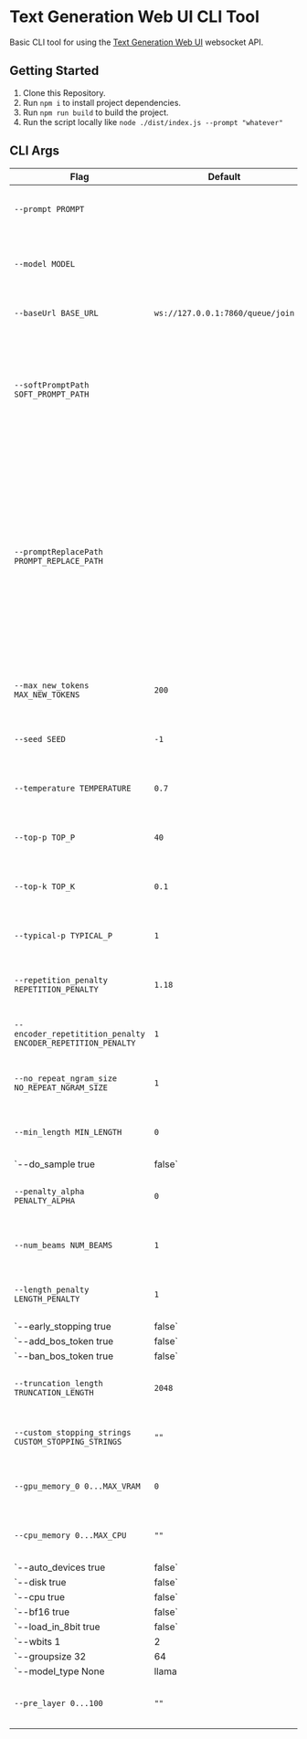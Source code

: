 # Text Generation Web UI CLI Tool
Basic CLI tool for using the [Text Generation Web UI](https://github.com/oobabooga/text-generation-webui) websocket API.

## Getting Started

1. Clone this Repository.
2. Run `npm i` to install project dependencies.
3. Run `npm run build` to build the project.
4. Run the script locally like `node ./dist/index.js --prompt "whatever"`

## CLI Args

| Flag                                                        | Default                          | Description |
|-------------------------------------------------------------|----------------------------------|-------------|
| `--prompt PROMPT`                                           |                                  | Pass the desired prompt **Required** |
| `--model MODEL`                                             |                                  | Change to the specified model prior to passing the prompt |
| `--baseUrl BASE_URL`                                        | `ws://127.0.0.1:7860/queue/join` | the websocket "join" URL |
| `--softPromptPath SOFT_PROMPT_PATH`                         |                                  | Loads a template to wrap the prompt, must contain `__prompt__` which will be replaced with the prompt value |
| `--promptReplacePath PROMPT_REPLACE_PATH`                   |                                  | Loads and parses a newline-limited list of values to generate output for each value. The prompt must contain the string `__replace__` which will be (logically) replaced with a value in the list for each generation |
| `--max_new_tokens MAX_NEW_TOKENS`                           | `200`                            | See: [HuggingFace Generation Config](https://huggingface.co/docs/transformers/main_classes/text_generation#transformers.GenerationConfig) |
| `--seed SEED`                                               | `-1`                             | See: [HuggingFace Generation Config](https://huggingface.co/docs/transformers/main_classes/text_generation#transformers.GenerationConfig) |
| `--temperature TEMPERATURE`                                 | `0.7`                            | See: [HuggingFace Generation Config](https://huggingface.co/docs/transformers/main_classes/text_generation#transformers.GenerationConfig) |
| `--top-p TOP_P`                                             | `40`                             | See: [HuggingFace Generation Config](https://huggingface.co/docs/transformers/main_classes/text_generation#transformers.GenerationConfig) |
| `--top-k TOP_K`                                             | `0.1`                            | See: [HuggingFace Generation Config](https://huggingface.co/docs/transformers/main_classes/text_generation#transformers.GenerationConfig) |
| `--typical-p TYPICAL_P`                                     | `1`                              | See: [HuggingFace Generation Config](https://huggingface.co/docs/transformers/main_classes/text_generation#transformers.GenerationConfig) |
| `--repetition_penalty REPETITION_PENALTY`                   | `1.18`                           | See: [HuggingFace Generation Config](https://huggingface.co/docs/transformers/main_classes/text_generation#transformers.GenerationConfig) |
| `--encoder_repetitition_penalty ENCODER_REPETITION_PENALTY` | `1`                              | See: [HuggingFace Generation Config](https://huggingface.co/docs/transformers/main_classes/text_generation#transformers.GenerationConfig) |
| `--no_repeat_ngram_size NO_REPEAT_NGRAM_SIZE`               | `1`                              | See: [HuggingFace Generation Config](https://huggingface.co/docs/transformers/main_classes/text_generation#transformers.GenerationConfig) |
| `--min_length MIN_LENGTH`                                   | `0`                              | See: [HuggingFace Generation Config](https://huggingface.co/docs/transformers/main_classes/text_generation#transformers.GenerationConfig) |
| `--do_sample true|false`                                    | `true`                           | See: [HuggingFace Generation Config](https://huggingface.co/docs/transformers/main_classes/text_generation#transformers.GenerationConfig) |
| `--penalty_alpha PENALTY_ALPHA`                             | `0`                              | See: [HuggingFace Generation Config](https://huggingface.co/docs/transformers/main_classes/text_generation#transformers.GenerationConfig) |
| `--num_beams NUM_BEAMS`                                     | `1`                              | See: [HuggingFace Generation Config](https://huggingface.co/docs/transformers/main_classes/text_generation#transformers.GenerationConfig) |
| `--length_penalty LENGTH_PENALTY`                           | `1`                              | See: [HuggingFace Generation Config](https://huggingface.co/docs/transformers/main_classes/text_generation#transformers.GenerationConfig) |
| `--early_stopping true|false`                               | `false`                          | See: [HuggingFace Generation Config](https://huggingface.co/docs/transformers/main_classes/text_generation#transformers.GenerationConfig) |
| `--add_bos_token true|false`                                | `true`                           | See: [HuggingFace Generation Config](https://huggingface.co/docs/transformers/main_classes/text_generation#transformers.GenerationConfig) |
| `--ban_bos_token true|false`                                | `false`                          | See: [HuggingFace Generation Config](https://huggingface.co/docs/transformers/main_classes/text_generation#transformers.GenerationConfig) |
| `--truncation_length TRUNCATION_LENGTH`                     | `2048`                           | See: [HuggingFace Generation Config](https://huggingface.co/docs/transformers/main_classes/text_generation#transformers.GenerationConfig) |
| `--custom_stopping_strings CUSTOM_STOPPING_STRINGS`         | `""`                             | See: [HuggingFace Generation Config](https://huggingface.co/docs/transformers/main_classes/text_generation#transformers.GenerationConfig) |
| `--gpu_memory_0 0...MAX_VRAM`                               | `0`                             | See: [HuggingFace Generation Config](https://huggingface.co/docs/transformers/main_classes/text_generation#transformers.GenerationConfig) |
| `--cpu_memory 0...MAX_CPU`                                  | `""`                             | See: [HuggingFace Generation Config](https://huggingface.co/docs/transformers/main_classes/text_generation#transformers.GenerationConfig) |
| `--auto_devices true|false`                                 | `""`                             | See: [HuggingFace Generation Config](https://huggingface.co/docs/transformers/main_classes/text_generation#transformers.GenerationConfig) |
| `--disk true|false`                                         | `""`                             | See: [HuggingFace Generation Config](https://huggingface.co/docs/transformers/main_classes/text_generation#transformers.GenerationConfig) |
| `--cpu true|false`                                          | `""`                             | See: [HuggingFace Generation Config](https://huggingface.co/docs/transformers/main_classes/text_generation#transformers.GenerationConfig) |
| `--bf16 true|false`                                         | `""`                             | See: [HuggingFace Generation Config](https://huggingface.co/docs/transformers/main_classes/text_generation#transformers.GenerationConfig) |
| `--load_in_8bit true|false`                                 | `""`                             | See: [HuggingFace Generation Config](https://huggingface.co/docs/transformers/main_classes/text_generation#transformers.GenerationConfig) |
| `--wbits 1|2|3|4|8`                                         | `""`                             | See: [HuggingFace Generation Config](https://huggingface.co/docs/transformers/main_classes/text_generation#transformers.GenerationConfig) |
| `--groupsize 32|64|128`                                     | `""`                             | See: [HuggingFace Generation Config](https://huggingface.co/docs/transformers/main_classes/text_generation#transformers.GenerationConfig) |
| `--model_type None|llama|opt|gptj`                          | `""`                             | See: [HuggingFace Generation Config](https://huggingface.co/docs/transformers/main_classes/text_generation#transformers.GenerationConfig) |
| `--pre_layer 0...100`                                       | `""`                             | See: [HuggingFace Generation Config](https://huggingface.co/docs/transformers/main_classes/text_generation#transformers.GenerationConfig) |